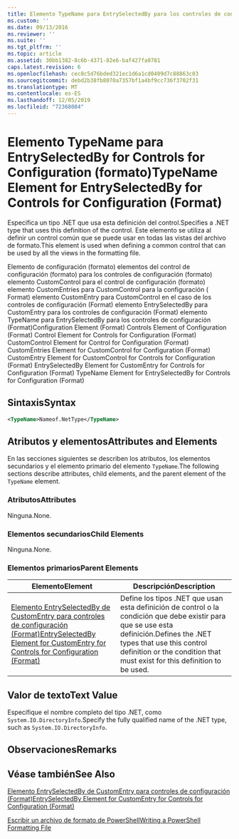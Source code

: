 ```yaml
---
title: Elemento TypeName para EntrySelectedBy para los controles de configuración (Format) | Microsoft Docs
ms.custom: ''
ms.date: 09/13/2016
ms.reviewer: ''
ms.suite: ''
ms.tgt_pltfrm: ''
ms.topic: article
ms.assetid: 30bb1382-8c6b-4371-82e6-baf427fa0781
caps.latest.revision: 6
ms.openlocfilehash: cec8c5d76bded321ec1d6a1cd0409d7c88863c03
ms.sourcegitcommit: debd2b38fb8070a7357bf1a4bf9cc736f3702f31
ms.translationtype: MT
ms.contentlocale: es-ES
ms.lasthandoff: 12/05/2019
ms.locfileid: "72368084"
---
```

# <a name="typename-element-for-entryselectedby-for-controls-for-configuration-format"></a><span data-ttu-id="e70b7-102">Elemento TypeName para EntrySelectedBy for Controls for Configuration (formato)</span><span class="sxs-lookup"><span data-stu-id="e70b7-102">TypeName Element for EntrySelectedBy for Controls for Configuration (Format)</span></span>

<span data-ttu-id="e70b7-103">Especifica un tipo .NET que usa esta definición del control.</span><span class="sxs-lookup"><span data-stu-id="e70b7-103">Specifies a .NET type that uses this definition of the control.</span></span> <span data-ttu-id="e70b7-104">Este elemento se utiliza al definir un control común que se puede usar en todas las vistas del archivo de formato.</span><span class="sxs-lookup"><span data-stu-id="e70b7-104">This element is used when defining a common control that can be used by all the views in the formatting file.</span></span>

<span data-ttu-id="e70b7-105">Elemento de configuración (formato) elementos del control de configuración (formato) para los controles de configuración (formato) elemento CustomControl para el control de configuración (formato) elemento CustomEntries para CustomControl para la configuración ( Format) elemento CustomEntry para CustomControl en el caso de los controles de configuración (Format) elemento EntrySelectedBy para CustomEntry para los controles de configuración (Format) elemento TypeName para EntrySelectedBy para los controles de configuración (Format)</span><span class="sxs-lookup"><span data-stu-id="e70b7-105">Configuration Element (Format) Controls Element of Configuration (Format) Control Element for Controls for Configuration (Format) CustomControl Element for Control for Configuration (Format) CustomEntries Element for CustomControl for Configuration (Format) CustomEntry Element for CustomControl for Controls for Configuration (Format) EntrySelectedBy Element for CustomEntry for Controls for Configuration (Format) TypeName Element for EntrySelectedBy for Controls for Configuration (Format)</span></span>

## <a name="syntax"></a><span data-ttu-id="e70b7-106">Sintaxis</span><span class="sxs-lookup"><span data-stu-id="e70b7-106">Syntax</span></span>

```xml
<TypeName>Nameof.NetType</TypeName>

```

## <a name="attributes-and-elements"></a><span data-ttu-id="e70b7-107">Atributos y elementos</span><span class="sxs-lookup"><span data-stu-id="e70b7-107">Attributes and Elements</span></span>

<span data-ttu-id="e70b7-108">En las secciones siguientes se describen los atributos, los elementos secundarios y el elemento primario del elemento `TypeName`.</span><span class="sxs-lookup"><span data-stu-id="e70b7-108">The following sections describe attributes, child elements, and the parent element of the `TypeName` element.</span></span>

### <a name="attributes"></a><span data-ttu-id="e70b7-109">Atributos</span><span class="sxs-lookup"><span data-stu-id="e70b7-109">Attributes</span></span>

<span data-ttu-id="e70b7-110">Ninguna.</span><span class="sxs-lookup"><span data-stu-id="e70b7-110">None.</span></span>

### <a name="child-elements"></a><span data-ttu-id="e70b7-111">Elementos secundarios</span><span class="sxs-lookup"><span data-stu-id="e70b7-111">Child Elements</span></span>

<span data-ttu-id="e70b7-112">Ninguna.</span><span class="sxs-lookup"><span data-stu-id="e70b7-112">None.</span></span>

### <a name="parent-elements"></a><span data-ttu-id="e70b7-113">Elementos primarios</span><span class="sxs-lookup"><span data-stu-id="e70b7-113">Parent Elements</span></span>

|<span data-ttu-id="e70b7-114">Elemento</span><span class="sxs-lookup"><span data-stu-id="e70b7-114">Element</span></span>|<span data-ttu-id="e70b7-115">Descripción</span><span class="sxs-lookup"><span data-stu-id="e70b7-115">Description</span></span>|
|-------------|-----------------|
|[<span data-ttu-id="e70b7-116">Elemento EntrySelectedBy de CustomEntry para controles de configuración (Format)</span><span class="sxs-lookup"><span data-stu-id="e70b7-116">EntrySelectedBy Element for CustomEntry for Controls for Configuration (Format)</span></span>](./entryselectedby-element-for-customentry-for-controls-for-configuration-format.md)|<span data-ttu-id="e70b7-117">Define los tipos .NET que usan esta definición de control o la condición que debe existir para que se use esta definición.</span><span class="sxs-lookup"><span data-stu-id="e70b7-117">Defines the .NET types that use this control definition or the condition that must exist for this definition to be used.</span></span>|

## <a name="text-value"></a><span data-ttu-id="e70b7-118">Valor de texto</span><span class="sxs-lookup"><span data-stu-id="e70b7-118">Text Value</span></span>

<span data-ttu-id="e70b7-119">Especifique el nombre completo del tipo .NET, como `System.IO.DirectoryInfo`.</span><span class="sxs-lookup"><span data-stu-id="e70b7-119">Specify the fully qualified name of the .NET type, such as `System.IO.DirectoryInfo`.</span></span>

## <a name="remarks"></a><span data-ttu-id="e70b7-120">Observaciones</span><span class="sxs-lookup"><span data-stu-id="e70b7-120">Remarks</span></span>

## <a name="see-also"></a><span data-ttu-id="e70b7-121">Véase también</span><span class="sxs-lookup"><span data-stu-id="e70b7-121">See Also</span></span>

[<span data-ttu-id="e70b7-122">Elemento EntrySelectedBy de CustomEntry para controles de configuración (Format)</span><span class="sxs-lookup"><span data-stu-id="e70b7-122">EntrySelectedBy Element for CustomEntry for Controls for Configuration (Format)</span></span>](./entryselectedby-element-for-customentry-for-controls-for-configuration-format.md)

[<span data-ttu-id="e70b7-123">Escribir un archivo de formato de PowerShell</span><span class="sxs-lookup"><span data-stu-id="e70b7-123">Writing a PowerShell Formatting File</span></span>](./writing-a-powershell-formatting-file.md)
